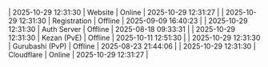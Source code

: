 | 2025-10-29 12:31:30 | Website | Online | 2025-10-29 12:31:27 |
| 2025-10-29 12:31:30 | Registration | Offline | 2025-09-09 16:40:23 |
| 2025-10-29 12:31:30 | Auth Server | Offline | 2025-08-18 09:33:31 |
| 2025-10-29 12:31:30 | Kezan (PvE) | Offline | 2025-10-11 12:51:30 |
| 2025-10-29 12:31:30 | Gurubashi (PvP) | Offline | 2025-08-23 21:44:06 |
| 2025-10-29 12:31:30 | Cloudflare | Online | 2025-10-29 12:31:27 |
